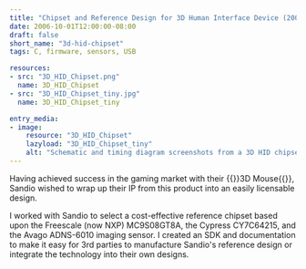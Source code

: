 ```yaml
---
title: "Chipset and Reference Design for 3D Human Interface Device (2006)"
date: 2006-10-01T12:00:00-08:00
draft: false
short_name: "3d-hid-chipset"
tags: C, firmware, sensors, USB

resources:
- src: "3D_HID_Chipset.png"
  name: 3D_HID_Chipset
- src: "3D_HID_Chipset_tiny.jpg"
  name: 3D_HID_Chipset_tiny

entry_media:
- image:
    resource: "3D_HID_Chipset"
    lazyload: "3D_HID_Chipset_tiny"
    alt: "Schematic and timing diagram screenshots from a 3D HID chipset design"
---
```

Having achieved success in the gaming market with their {{<scrollanchor href="#3d-mouse">}}3D Mouse{{</scrollanchor>}}, Sandio wished to wrap up their IP from this product into an easily licensable design.

I worked with Sandio to select a cost-effective reference chipset based upon the Freescale (now NXP) MC9S08GT8A, the Cypress CY7C64215, and the Avago ADNS-6010 imaging sensor. I created an SDK and documentation to make it easy for 3rd parties to manufacture Sandio's reference design or integrate the technology into their own designs.
